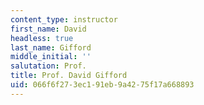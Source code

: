 ```yaml
---
content_type: instructor
first_name: David
headless: true
last_name: Gifford
middle_initial: ''
salutation: Prof.
title: Prof. David Gifford
uid: 066f6f27-3ec1-91eb-9a42-75f17a668893
---
```

